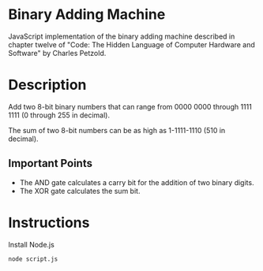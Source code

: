 # Binary Adding Machine
JavaScript implementation of the binary adding machine described in chapter twelve of "Code: The Hidden Language of Computer Hardware and Software" by Charles Petzold.

# Description
Add two 8-bit binary numbers that can range from 0000 0000 through 1111 1111 (0 through 255 in decimal).

The sum of two 8-bit numbers can be as high as 1-1111-1110 (510 in decimal).

## Important Points
- The AND gate calculates a carry bit for the addition of two binary digits.
- The XOR gate calculates the sum bit.

# Instructions
Install Node.js
```
node script.js
```